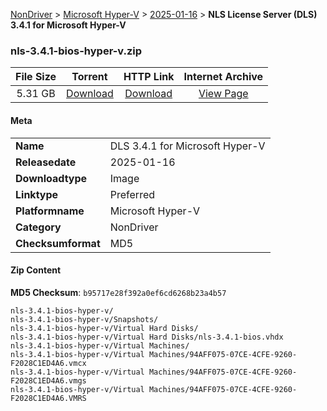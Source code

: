 
[NonDriver](/README.md)  >  [Microsoft Hyper-V](/index/NonDriver/Microsoft_Hyper-V.md)  >  [2025-01-16](/index/NonDriver/Microsoft_Hyper-V/2025-01-16.md)  >  **NLS License Server (DLS) 3.4.1 for Microsoft Hyper-V**


### nls-3.4.1-bios-hyper-v.zip

| **File Size** | **Torrent**  | **HTTP Link** | **Internet Archive** |
|:-------------:|:------------:|:-------------:|:--------------------:|
| 5.31 GB |  [Download](https://archive.org/download/nvgpu_nls-3.4.1-bios-hyper-v.zip/nvgpu_nls-3.4.1-bios-hyper-v.zip_archive.torrent)       | [Download](https://archive.org/compress/nvgpu_nls-3.4.1-bios-hyper-v.zip) | [View Page](https://archive.org/details/nvgpu_nls-3.4.1-bios-hyper-v.zip)       |

#### Meta

<table>
<tr><td><strong>Name</strong></td><td>DLS 3.4.1 for Microsoft Hyper-V</td></tr>
<tr><td><strong>Releasedate</strong></td><td>2025-01-16</td></tr>
<tr><td><strong>Downloadtype</strong></td><td>Image</td></tr>
<tr><td><strong>Linktype</strong></td><td>Preferred</td></tr>
<tr><td><strong>Platformname</strong></td><td>Microsoft Hyper-V</td></tr>
<tr><td><strong>Category</strong></td><td>NonDriver</td></tr>
<tr><td><strong>Checksumformat</strong></td><td>MD5</td></tr>
</table>

#### Zip Content

**MD5 Checksum**: `b95717e28f392a0ef6cd6268b23a4b57`

```text
nls-3.4.1-bios-hyper-v/
nls-3.4.1-bios-hyper-v/Snapshots/
nls-3.4.1-bios-hyper-v/Virtual Hard Disks/
nls-3.4.1-bios-hyper-v/Virtual Hard Disks/nls-3.4.1-bios.vhdx
nls-3.4.1-bios-hyper-v/Virtual Machines/
nls-3.4.1-bios-hyper-v/Virtual Machines/94AFF075-07CE-4CFE-9260-F2028C1ED4A6.vmcx
nls-3.4.1-bios-hyper-v/Virtual Machines/94AFF075-07CE-4CFE-9260-F2028C1ED4A6.vmgs
nls-3.4.1-bios-hyper-v/Virtual Machines/94AFF075-07CE-4CFE-9260-F2028C1ED4A6.VMRS
```